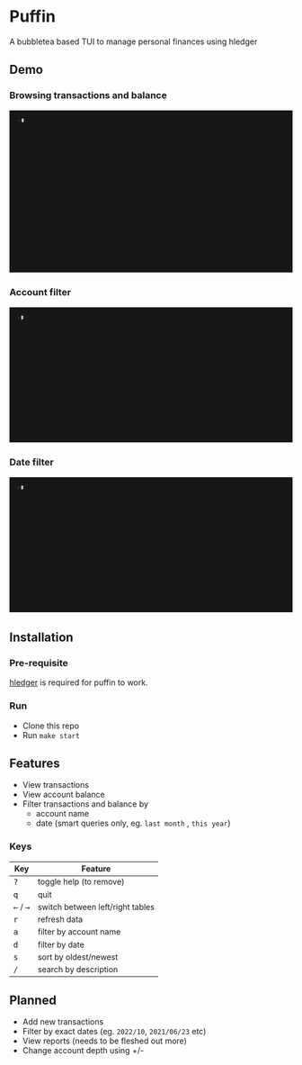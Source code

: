 # Puffin
A bubbletea based TUI to manage personal finances using hledger

## Demo

### Browsing transactions and balance

<a href="./altscreen-toggle/main.go">
  <img width="750" src="gifs/browse.gif" />
</a>

### Account filter

<a href="./altscreen-toggle/main.go">
  <img width="750" src="gifs/account_filter.gif" />
</a>

### Date filter

<a href="./altscreen-toggle/main.go">
  <img width="750" src="gifs/date_filter.gif" />
</a>

## Installation

### Pre-requisite

[hledger](https://hledger.org/) is required for puffin to work.

### Run

* Clone this repo
* Run `make start`

## Features
- View transactions
- View account balance
- Filter transactions and balance by 
    - account name
    - date (smart queries only, eg. `last month` , `this year`)

### Keys

| Key | Feature |
| --- | --- |
| <kbd>?</kbd> | toggle help (to remove) |
| <kbd>q</kbd> | quit |
| <kbd>&#8592;</kbd> / <kbd>&#8594;</kbd> | switch between left/right tables |
| <kbd>r</kbd> | refresh data |
| <kbd>a</kbd> | filter by account name |
| <kbd>d</kbd> | filter by date |
| <kbd>s</kbd> | sort by oldest/newest |
| <kbd>/</kbd> | search by description |
    
## Planned
- Add new transactions
- Filter by exact dates (eg. `2022/10`, `2021/06/23` etc)
- View reports (needs to be fleshed out more)
- Change account depth using +/-

